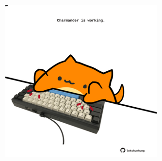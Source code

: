 <!-- built at 01/11/2025, 04:00:34 UTC -->
<p align="center">
  <img width="500" height="500" src="./ReadmeImage.svg">
</p>
